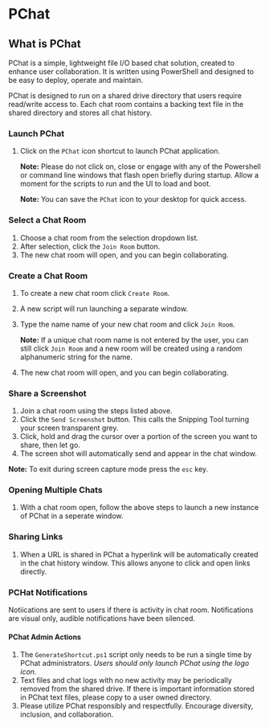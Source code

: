 # PChat

## What is PChat

PChat is a simple, lightweight file I/O based chat solution, created to enhance user collaboration. It is written using PowerShell and designed to be easy to deploy, operate and maintain.

PChat is designed to run on a shared drive directory that users require read/write access to. Each chat room contains a backing text file in the shared directory and stores all chat history.

### Launch PChat

1. Click on the `PChat` icon shortcut to launch PChat application.

    **Note:** Please do not click on, close or engage with any of the Powershell or command line windows that flash open briefly during startup. Allow a moment for the scripts to run and the UI to load and boot.

    **Note:** You can save the `PChat` icon to your desktop for quick access.

### Select a Chat Room

1. Choose a chat room from the selection dropdown list.
2. After selection, click the `Join Room` button.
3. The new chat room will open, and you can begin collaborating.

### Create a Chat Room

1. To create a new chat room click `Create Room`.
2. A new script will run launching a separate window.
3. Type the name name of your new chat room and click `Join Room`.

    **Note:** If a unique chat room name is not entered by the user, you can still click `Join Room` and a new room will be created using a random alphanumeric string for the name.

4. The new chat room will open, and you can begin collaborating.

### Share a Screenshot

1. Join a chat room using the steps listed above.
2. Click the `Send Screenshot` button. This calls the Snipping Tool turning your screen transparent grey.
3. Click, hold and drag the cursor over a portion of the screen you want to share, then let go.
4. The screen shot will automatically send and appear in the chat window.

**Note:** To exit during screen capture mode press the `esc` key.

### Opening Multiple Chats

1. With a chat room open, follow the above steps to launch a new instance of PChat in a seperate window.

### Sharing Links

1. When a URL is shared in PChat a hyperlink will be automatically created in the chat history window. This allows anyone to click and open links directly.

### PCHat Notifications

Notiications are sent to users if there is activity in chat room. Notifications are visual only, audible notifications have been silenced.

#### PChat Admin Actions

1. The `GenerateShortcut.ps1` script only needs to be run a single time by PChat administrators. *Users should only launch PChat using the logo icon.*
2. Text files and chat logs with no new activity may be periodically removed from the shared drive. If there is important information stored in PChat text files, please copy to a user owned directory.
3. Please utilize PChat responsibly and respectfully. Encourage diversity, inclusion, and collaboration.
